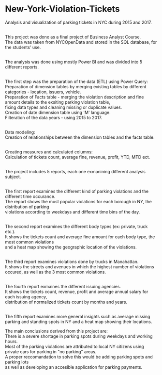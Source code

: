 # New-York-Violation-Tickets
 Analysis and visualization of parking tickets in NYC during 2015 and 2017. <br /> <br />

This project was done as a final project of Business Analyst Course. <br />
The data was taken from NYCOpenData and stored in the SQL database, for the students' use. <br /> <br />

The analysis was done using mostly Power BI and was divided into 5 different reports.<br /><br />

The first step was the preparation of the data (ETL) using Power Query: <br />
Preparation of dimension tables by merging existing tables by different categories - location, issuers, vehicle. <br />
Preparation of Facts table - merging the violation description and fine amount details to the exsiting parking violation table, <br />
fixing data types and cleaning missing or duplicate values. <br />
Creation of date dimension table using 'M' language. <br />
Filteration of the data years - using 2015 to 2017. <br /><br />


Data modeling: <br />
Creation of relationships between the dimension tables and the facts table. <br /><br />


Creating measures and calculated columns: <br />
Calculation of tickets count, average fine, revenue, profit, YTD, MTD ect. <br /><br />


The project includes 5 reports, each one exmanining different analysis subject. <br /><br />

The first report examines the different kind of parking violations and the different time occurance. <br />
The report shows the most popular violations for each borough in NY, the distribution of parking <br />
violations according to weekdays and different time bins of the day. <br /><br />

The second report examines the different body types (ex: private, truck etc.). <br />
It shows the tickets count and average fine amount for each body type, the most common violations <br />
and a heat map showing the geographic location of the violations. <br /><br />

The third report examines violations done by trucks in Manahattan. <br />
It shows the streets and avenues in which the highest number of violations occured, as well as the 3 most common violations. <br /><br />

The fourth report exmaines the different issuing agencies. <br />
It shows the tickets count, revenue, profit and average annual salary for each issuing agency, <br />
distribution of normalized tickets count by months and years. <br /><br />

The fifth report examines more general insights such as average missing parking and standing spots in NY and a heat map showing their locations. <br />

The main conclusions derived from this project are: <br />
There is a severe shortage in parking spots during weekdays and working hours. <br />
Most of the parking violations are attributed to local NY citizens using private cars for parking in "no parking" areas. <br />
A proper reccomandation to solve this would be adding parking spots and parking lots  <br />
as well as developing an accesible application for parking payments.
